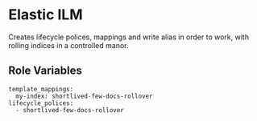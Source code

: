 Elastic ILM
===========

Creates lifecycle polices, mappings and write alias in order to work,
with rolling indices in a controlled manor.


Role Variables
--------------

```
template_mappings:
  my-index: shortlived-few-docs-rollover
lifecycle_polices:
  - shortlived-few-docs-rollover
```
